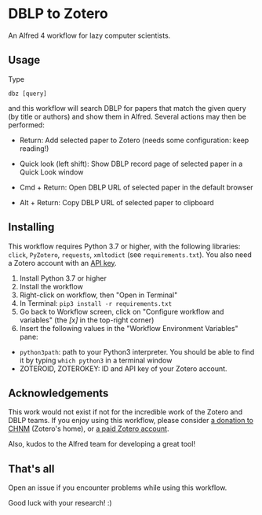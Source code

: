 # DBLP to Zotero

An Alfred 4 workflow for lazy computer scientists.

## Usage

Type

    dbz [query]

and this workflow will search DBLP for papers that match the given query (by title or authors) and show them in Alfred. Several actions may then be performed:

* Return: Add selected paper to Zotero (needs some configuration: keep reading!)

* Quick look (left shift): Show DBLP record page of selected paper in a Quick Look window

* Cmd + Return: Open DBLP URL of selected paper in the default browser

* Alt + Return: Copy DBLP URL of selected paper to clipboard

## Installing

This workflow requires Python 3.7 or higher, with the following libraries: `click`, `PyZotero`, `requests`, `xmltodict` (see `requirements.txt`). You also need a Zotero account with an [API key](https://www.zotero.org/support/dev/web_api/v3/basics).

1. Install Python 3.7 or higher
2. Install the workflow
3. Right-click on workflow, then "Open in Terminal"
4. In Terminal: `pip3 install -r requirements.txt`
5. Go back to Workflow screen, click on "Configure workflow and variables" (the *[x]* in the top-right corner)
6. Insert the following values in the "Workflow Environment Variables" pane:
  * `python3path`: path to your Python3 interpreter. You should be able to find it by typing `which python3` in a terminal window
  * ZOTEROID, ZOTEROKEY: ID and API key of your Zotero account.

## Acknowledgements

This work would not exist if not for the incredible work of the Zotero and DBLP teams. If you enjoy using this workflow, please consider [a donation to CHNM](http://chnm.gmu.edu/donate/) (Zotero's home), or [a paid Zotero account](https://www.zotero.org/storage).

Also, kudos to the Alfred team for developing a great tool!

## That's all

Open an issue if you encounter problems while using this workflow.

Good luck with your research! :)
